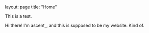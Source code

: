 layout: page
title: "Home"

This is a test. 

Hi there! I'm ascent_, and this is supposed to be my website. Kind of.

